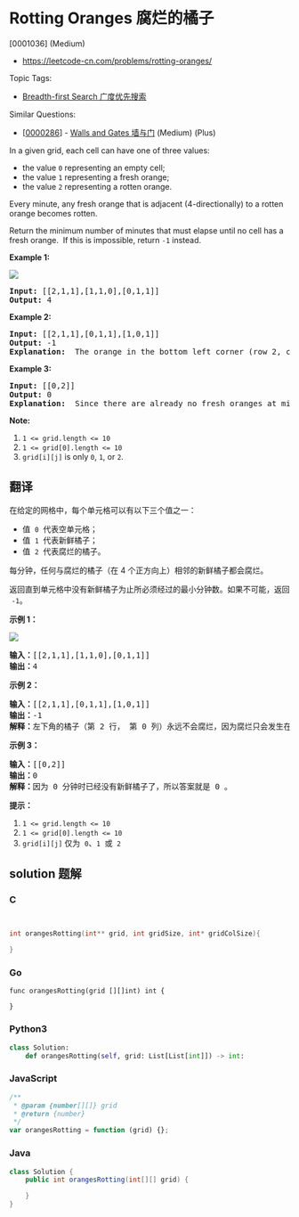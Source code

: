 # Rotting Oranges 腐烂的橘子

[0001036] (Medium)

- https://leetcode-cn.com/problems/rotting-oranges/

Topic Tags:

- [Breadth-first Search 广度优先搜索](https://leetcode-cn.com/tag/breadth-first-search/)

Similar Questions:

- [[0000286](https://leetcode-cn.com/problems/walls-and-gates/)] - [Walls and Gates 墙与门](./0000286.walls-and-gates.md) (Medium) (Plus)

In a given grid, each cell can have one of three values:

- the value `0` representing an empty cell;
- the value `1` representing a fresh orange;
- the value `2` representing a rotten orange.

Every minute, any fresh orange that is adjacent (4-directionally) to a rotten orange becomes rotten.

Return the minimum number of minutes that must elapse until no cell has a fresh orange.  If this is impossible, return `-1` instead.

**Example 1:**

**![](https://assets.leetcode.com/uploads/2019/02/16/oranges.png)**

<pre><strong>Input: </strong><span id="example-input-1-1">[[2,1,1],[1,1,0],[0,1,1]]</span>
<strong>Output: </strong><span id="example-output-1">4</span>
</pre>

**Example 2:**

<pre><strong>Input: </strong><span id="example-input-2-1">[[2,1,1],[0,1,1],[1,0,1]]</span>
<strong>Output: </strong><span id="example-output-2">-1</span>
<strong>Explanation: </strong> The orange in the bottom left corner (row 2, column 0) is never rotten, because rotting only happens 4-directionally.
</pre>

**Example 3:**

<pre><strong>Input: </strong><span id="example-input-3-1">[[0,2]]</span>
<strong>Output: </strong><span id="example-output-3">0</span>
<strong>Explanation: </strong> Since there are already no fresh oranges at minute 0, the answer is just 0.
</pre>

**Note:**

1.  `1 <= grid.length <= 10`
2.  `1 <= grid[0].length <= 10`
3.  `grid[i][j]` is only `0`, `1`, or `2`.

## 翻译

在给定的网格中，每个单元格可以有以下三个值之一：

- 值  `0`  代表空单元格；
- 值  `1`  代表新鲜橘子；
- 值  `2`  代表腐烂的橘子。

每分钟，任何与腐烂的橘子（在 4 个正方向上）相邻的新鲜橘子都会腐烂。

返回直到单元格中没有新鲜橘子为止所必须经过的最小分钟数。如果不可能，返回  `-1`。

**示例 1：**

**![](https://assets.leetcode-cn.com/aliyun-lc-upload/uploads/2019/02/16/oranges.png)**

<pre><strong>输入：</strong>[[2,1,1],[1,1,0],[0,1,1]]
<strong>输出：</strong>4
</pre>

**示例 2：**

<pre><strong>输入：</strong>[[2,1,1],[0,1,1],[1,0,1]]
<strong>输出：</strong>-1
<strong>解释：</strong>左下角的橘子（第 2 行， 第 0 列）永远不会腐烂，因为腐烂只会发生在 4 个正向上。
</pre>

**示例 3：**

<pre><strong>输入：</strong>[[0,2]]
<strong>输出：</strong>0
<strong>解释：</strong>因为 0 分钟时已经没有新鲜橘子了，所以答案就是 0 。
</pre>

**提示：**

1.  `1 <= grid.length <= 10`
2.  `1 <= grid[0].length <= 10`
3.  `grid[i][j]` 仅为  `0`、`1`  或  `2`

## solution 题解

### C

```c


int orangesRotting(int** grid, int gridSize, int* gridColSize){

}


```

### Go

```golang
func orangesRotting(grid [][]int) int {

}
```

### Python3

```python
class Solution:
    def orangesRotting(self, grid: List[List[int]]) -> int:

```

### JavaScript

```javascript
/**
 * @param {number[][]} grid
 * @return {number}
 */
var orangesRotting = function (grid) {};
```

### Java

```java
class Solution {
    public int orangesRotting(int[][] grid) {

    }
}
```
